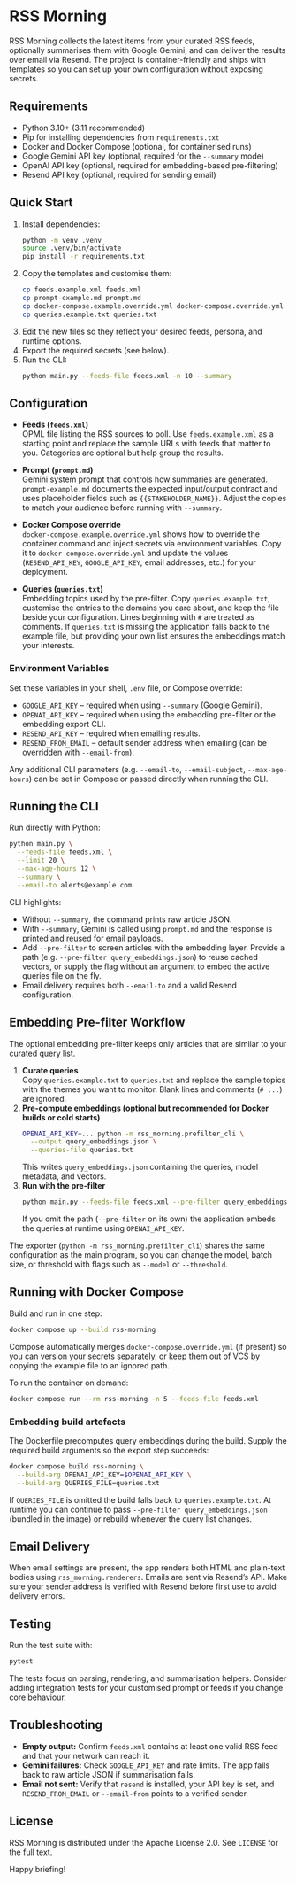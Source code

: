 # RSS Morning

RSS Morning collects the latest items from your curated RSS feeds, optionally summarises them with Google Gemini, and can deliver the results over email via Resend. The project is container-friendly and ships with templates so you can set up your own configuration without exposing secrets.

## Requirements

- Python 3.10+ (3.11 recommended)
- Pip for installing dependencies from `requirements.txt`
- Docker and Docker Compose (optional, for containerised runs)
- Google Gemini API key (optional, required for the `--summary` mode)
- OpenAI API key (optional, required for embedding-based pre-filtering)
- Resend API key (optional, required for sending email)

## Quick Start

1. Install dependencies:
   ```bash
   python -m venv .venv
   source .venv/bin/activate
   pip install -r requirements.txt
   ```
2. Copy the templates and customise them:
   ```bash
   cp feeds.example.xml feeds.xml
   cp prompt-example.md prompt.md
   cp docker-compose.example.override.yml docker-compose.override.yml
   cp queries.example.txt queries.txt
   ```
3. Edit the new files so they reflect your desired feeds, persona, and runtime options.
4. Export the required secrets (see below).
5. Run the CLI:
   ```bash
   python main.py --feeds-file feeds.xml -n 10 --summary
   ```

## Configuration

- **Feeds (`feeds.xml`)**  
  OPML file listing the RSS sources to poll. Use `feeds.example.xml` as a starting point and replace the sample URLs with feeds that matter to you. Categories are optional but help group the results.

- **Prompt (`prompt.md`)**  
  Gemini system prompt that controls how summaries are generated. `prompt-example.md` documents the expected input/output contract and uses placeholder fields such as `{{STAKEHOLDER_NAME}}`. Adjust the copies to match your audience before running with `--summary`.

- **Docker Compose override**  
  `docker-compose.example.override.yml` shows how to override the container command and inject secrets via environment variables. Copy it to `docker-compose.override.yml` and update the values (`RESEND_API_KEY`, `GOOGLE_API_KEY`, email addresses, etc.) for your deployment.
- **Queries (`queries.txt`)**  
  Embedding topics used by the pre-filter. Copy `queries.example.txt`, customise the entries to the domains you care about, and keep the file beside your configuration. Lines beginning with `#` are treated as comments. If `queries.txt` is missing the application falls back to the example file, but providing your own list ensures the embeddings match your interests.

### Environment Variables

Set these variables in your shell, `.env` file, or Compose override:

- `GOOGLE_API_KEY` – required when using `--summary` (Google Gemini).
- `OPENAI_API_KEY` – required when using the embedding pre-filter or the embedding export CLI.
- `RESEND_API_KEY` – required when emailing results.
- `RESEND_FROM_EMAIL` – default sender address when emailing (can be overridden with `--email-from`).

Any additional CLI parameters (e.g. `--email-to`, `--email-subject`, `--max-age-hours`) can be set in Compose or passed directly when running the CLI.

## Running the CLI

Run directly with Python:
```bash
python main.py \
  --feeds-file feeds.xml \
  --limit 20 \
  --max-age-hours 12 \
  --summary \
  --email-to alerts@example.com
```

CLI highlights:
- Without `--summary`, the command prints raw article JSON.
- With `--summary`, Gemini is called using `prompt.md` and the response is printed and reused for email payloads.
- Add `--pre-filter` to screen articles with the embedding layer. Provide a path (e.g. `--pre-filter query_embeddings.json`) to reuse cached vectors, or supply the flag without an argument to embed the active queries file on the fly.
- Email delivery requires both `--email-to` and a valid Resend configuration.

## Embedding Pre-filter Workflow

The optional embedding pre-filter keeps only articles that are similar to your curated query list.

1. **Curate queries**  
   Copy `queries.example.txt` to `queries.txt` and replace the sample topics with the themes you want to monitor. Blank lines and comments (`# ...`) are ignored.
2. **Pre-compute embeddings (optional but recommended for Docker builds or cold starts)**  
   ```bash
   OPENAI_API_KEY=... python -m rss_morning.prefilter_cli \
     --output query_embeddings.json \
     --queries-file queries.txt
   ```
   This writes `query_embeddings.json` containing the queries, model metadata, and vectors.
3. **Run with the pre-filter**  
   ```bash
   python main.py --feeds-file feeds.xml --pre-filter query_embeddings.json
   ```
   If you omit the path (`--pre-filter` on its own) the application embeds the queries at runtime using `OPENAI_API_KEY`.

The exporter (`python -m rss_morning.prefilter_cli`) shares the same configuration as the main program, so you can change the model, batch size, or threshold with flags such as `--model` or `--threshold`.

## Running with Docker Compose

Build and run in one step:
```bash
docker compose up --build rss-morning
```

Compose automatically merges `docker-compose.override.yml` (if present) so you can version your secrets separately, or keep them out of VCS by copying the example file to an ignored path.

To run the container on demand:
```bash
docker compose run --rm rss-morning -n 5 --feeds-file feeds.xml
```

### Embedding build artefacts

The Dockerfile precomputes query embeddings during the build. Supply the required build arguments so the export step succeeds:

```bash
docker compose build rss-morning \
  --build-arg OPENAI_API_KEY=$OPENAI_API_KEY \
  --build-arg QUERIES_FILE=queries.txt
```

If `QUERIES_FILE` is omitted the build falls back to `queries.example.txt`. At runtime you can continue to pass `--pre-filter query_embeddings.json` (bundled in the image) or rebuild whenever the query list changes.

## Email Delivery

When email settings are present, the app renders both HTML and plain-text bodies using `rss_morning.renderers`. Emails are sent via Resend’s API. Make sure your sender address is verified with Resend before first use to avoid delivery errors.

## Testing

Run the test suite with:
```bash
pytest
```

The tests focus on parsing, rendering, and summarisation helpers. Consider adding integration tests for your customised prompt or feeds if you change core behaviour.

## Troubleshooting

- **Empty output:** Confirm `feeds.xml` contains at least one valid RSS feed and that your network can reach it.
- **Gemini failures:** Check `GOOGLE_API_KEY` and rate limits. The app falls back to raw article JSON if summarisation fails.
- **Email not sent:** Verify that `resend` is installed, your API key is set, and `RESEND_FROM_EMAIL` or `--email-from` points to a verified sender.

## License

RSS Morning is distributed under the Apache License 2.0. See `LICENSE` for the full text.

Happy briefing!
